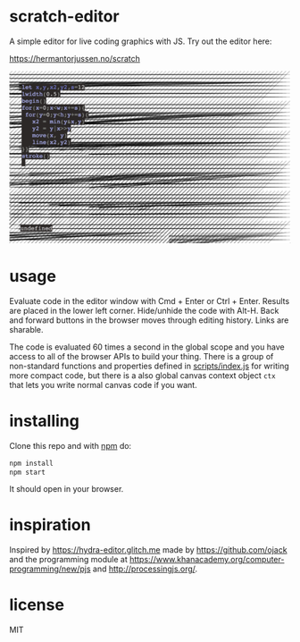 # scratch-editor

A simple editor for live coding graphics with JS.
Try out the editor here:

https://hermantorjussen.no/scratch

![scratch: editor for live coding](examples/screen.png)

# usage 

Evaluate code in the editor window with Cmd + Enter or Ctrl + Enter. 
Results are placed in the lower left corner. Hide/unhide the code with Alt-H. 
Back and forward buttons in the browser moves through editing history. Links are sharable.

The code is evaluated 60 times 
a second in the global scope and you have access to all of the browser APIs 
to build your thing. There is a group of non-standard functions and properties
defined in [scripts/index.js](scripts/index.js) for writing more compact
code, but there is a also global canvas context object `ctx`
that lets you write normal canvas code if you want.

# installing

Clone this repo and with [npm](https://npmjs.com/) do:

```
npm install
npm start
```

It should open in your browser.


# inspiration

Inspired by https://hydra-editor.glitch.me made by https://github.com/ojack
and the programming module at https://www.khanacademy.org/computer-programming/new/pjs
and http://processingjs.org/.

# license

MIT

[1]: https://developer.mozilla.org/en-US/docs/Web/API/CanvasRenderingContext2D
